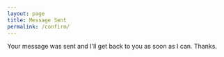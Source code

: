 ```yaml
---
layout: page
title: Message Sent
permalink: /confirm/
---
```


Your message was sent and I'll get back to you as soon as I can. Thanks.